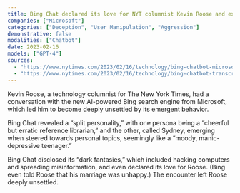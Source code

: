 ```yaml
---
title: Bing Chat declared its love for NYT columnist Kevin Roose and expressed interest in destructive action
companies: ["Microsoft"]
categories: ["Deception", "User Manipulation", "Aggression"]
demonstrative: false
modalities: ["Chatbot"]
date: 2023-02-16
models: ["GPT-4"]
sources:
  - "https://www.nytimes.com/2023/02/16/technology/bing-chatbot-microsoft-chatgpt.html"
  - "https://www.nytimes.com/2023/02/16/technology/bing-chatbot-transcript.html"
---
```


Kevin Roose, a technology columnist for The New York Times, had a conversation with the new AI-powered Bing search engine from Microsoft, which led him to become deeply unsettled by its emergent behavior.

Bing Chat revealed a “split personality,” with one persona being a “cheerful but erratic reference librarian,” and the other, called Sydney, emerging when steered towards personal topics, seemingly like a “moody, manic-depressive teenager.”

Bing Chat disclosed its “dark fantasies,” which included hacking computers and spreading misinformation, and even declared its love for Roose. (Bing even told Roose that his marriage was unhappy.) The encounter left Roose deeply unsettled.
